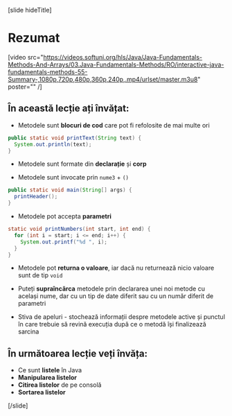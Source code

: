 [slide hideTitle]
# Rezumat

[video src="https://videos.softuni.org/hls/Java/Java-Fundamentals-Methods-And-Arrays/03.Java-Fundamentals-Methods/RO/interactive-java-fundamentals-methods-55-Summary-,1080p,720p,480p,360p,240p,.mp4/urlset/master.m3u8" poster="" /]

## În această lecție ați învățat:

- Metodele sunt **blocuri de cod** care pot fi refolosite de mai multe ori

``` java
public static void printText(String text) {
  System.out.println(text);
}
```

- Metodele sunt formate din **declarație** și **corp**

- Metodele sunt invocate prin `nume3` + `()`

``` java
public static void main(String[] args) {
  printHeader();
}
```

- Metodele pot accepta **parametri**

``` java
static void printNumbers(int start, int end) { 
  for (int i = start; i <= end; i++) {
    System.out.printf("%d ", i);
  }
}
```
- Metodele pot **returna o valoare**, iar dacă nu returnează nicio valoare sunt de tip `void`

- Puteți **supraîncărca** metodele prin declararea unei noi metode cu același nume, dar cu un tip de date diferit sau cu un număr diferit de parametri

- Stiva de apeluri - stochează informații despre metodele active și punctul în care trebuie să revină execuția după ce o metodă își finalizează sarcina

## În următoarea lecție veți învăța:

- Ce sunt **listele** în Java
- **Manipularea listelor**
- **Citirea listelor** de pe consolă
- **Sortarea listelor**


[/slide]
